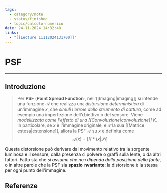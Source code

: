```yaml
---
tags:
  - category/note
  - status/finished
  - topic/calcolo-numerico
date: 24-11-2024 14:32:48
links:
  - "[[Lecture 11112024131700]]"
---
```

# PSF
---
## Introduzione
> Per **PSF** (**Point Spread Function**), nell'[[Imaging|imaging]] si intende una funzione $\mathcal{A}$ che realizza una _distorsione deterministica_ di un'immagine $x$, che _simuli l'errore dello strumento di cattura_, come ad esempio una imperfezione dell'obiettivo o del sensore.
> Viene _modellizzata come l'effetto di una [[Convoluzione|convoluzione]] $K$_. In particolare, se $x$ è l'immagine originale, e $\mathcal{P}$ la sua [[Matrice estesa|estensione]], allora la PSF $\mathcal{A}$ su $x$ è definita come
> $$\mathcal{A}(x) = [K * (x | \mathcal{P})]$$

Questa distorsione può derivare dal movimento relativo tra la sorgente luminosa e il sensore, dalla presenza di polvere o graffi sulla lente, o da altri fattori. Fatto sta che _si assume che non dipenda dalla posizione della fonte_, o in altre parole che la PSF sia **spazio invariante**: la distorsione è la stessa per ogni punto dell'immagine.

## Referenze